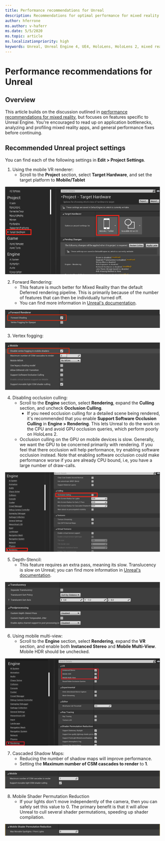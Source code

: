 ```yaml
---
title: Performance recommendations for Unreal
description: Recommendations for optimal performance for mixed reality apps in Unreal
author: hferrone
ms.author: v-haferr
ms.date: 5/5/2020
ms.topic: article
ms.localizationpriority: high
keywords: Unreal, Unreal Engine 4, UE4, HoloLens, HoloLens 2, mixed reality, performance, optimization, settings, documentation
---
```


# Performance recommendations for Unreal

## Overview

This article builds on the discussion outlined in [performance recommendations for mixed reality](understanding-performance-for-mixed-reality.md), but focuses on features specific to Unreal Engine. You're encouraged to read up on application bottlenecks, analyzing and profiling mixed reality apps, and general performance fixes before continuing.

## Recommended Unreal project settings
You can find each of the following settings in **Edit > Project Settings**.

1. Using the mobile VR renderer:
    * Scroll to the **Project** section, select **Target Hardware**, and set the target platform to **Mobile/Tablet**

![Mobile target setting](images/unreal/performance-recommendations-img-01.png)

2. Forward Rendering: 
    * This feature is much better for Mixed Reality than the default Deferred rendering pipeline. This is primarily because of the number of features that can then be individually turned off. 
    * You can find more information in [Unreal's documentation](https://docs.unrealengine.com/Platforms/VR/DevelopVR/VRPerformance/index.html).

![Forward rendering](images/unreal/performance-recommendations-img-04.png)

3. Vertex fogging: 

![Vetex fogging options](images/unreal/performance-recommendations-img-05.png)

4. Disabling occlusion culling:
    * Scroll to the **Engine** section, select **Rendering**, expand the **Culling** section, and uncheck **Occlusion Culling**.
        + If you need occlusion culling for a detailed scene being rendered, it's recommended that you enable **Support Software Occlusion Culling** in **Engine > Rendering**. This lets Unreal to do the work on the CPU and avoid GPU occlusion queries, which perform poorly on HoloLens 2.
    * Occlusion culling on the GPU on mobile devices is slow. Generally, we want the GPU to be concerned primarily with rendering. If you feel that there occlusion will help performance, try enabling software occlusion instead. Note that enabling software occlusion could make performance worse if you are already CPU bound, i.e, you have a large number of draw-calls.

![Disable occlusion culling](images/unreal/performance-recommendations-img-02.png)

	
5. Depth-Stencil:
    * This feature requires an extra pass, meaning its slow. Translucency is slow on Unreal; you can find more information in [Unreal's documentation](https://docs.unrealengine.com/Engine/Performance/Guidelines/index.html).

![Depth stencil](images/unreal/performance-recommendations-img-06.png)

6. Using mobile multi-view:
    * Scroll to the **Engine** section, select **Rendering**, expand the **VR** section, and enable both **Instanced Stereo** and **Mobile Multi-View**. Mobile HDR should be unchecked.

![VR rendering settings](images/unreal/performance-recommendations-img-03.png)

7. Cascaded Shadow Maps: 
    * Reducing the number of shadow maps will improve performance. 
    * Setting the **Maximum number of CSM cascades to render** to **1**.

![Cascaded shadow maps](images/unreal/performance-recommendations-img-07.png)

8. Mobile Shader Permutation Reduction
    * If your lights don't move independently of the camera, then you can safely set this value to 0. The primary benefit is that it will allow Unreal to cull several shader permutations, speeding up shader compilation.

![Mobile shader permutation reduction](images/unreal/performance-recommendations-img-08.png)

